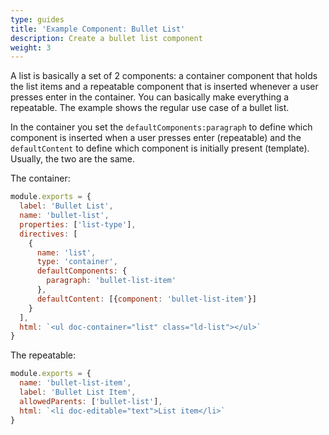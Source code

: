 ```yaml
---
type: guides
title: 'Example Component: Bullet List'
description: Create a bullet list component
weight: 3
---
```


A list is basically a set of 2 components: a container component that holds the list items and a repeatable component that is inserted whenever a user presses enter in the container. You can basically make everything a repeatable. The example shows the regular use case of a bullet list.

In the container you set the `defaultComponents:paragraph` to define which component is inserted when a user presses enter (repeatable) and the `defaultContent` to define which component is initially present (template). Usually, the two are the same.

The container:

```js
module.exports = {
  label: 'Bullet List',
  name: 'bullet-list',
  properties: ['list-type'],
  directives: [
    {
      name: 'list',
      type: 'container',
      defaultComponents: {
        paragraph: 'bullet-list-item'
      },
      defaultContent: [{component: 'bullet-list-item'}]
    }
  ],
  html: `<ul doc-container="list" class="ld-list"></ul>`
}
```

The repeatable:

```js
module.exports = {
  name: 'bullet-list-item',
  label: 'Bullet List Item',
  allowedParents: ['bullet-list'],
  html: `<li doc-editable="text">List item</li>`
}
```
